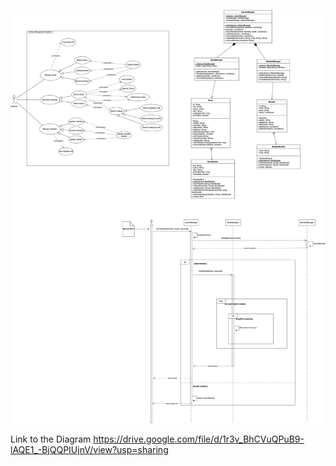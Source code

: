 ![img.png](img.png)

Link to the Diagram https://drive.google.com/file/d/1r3v_BhCVuQPuB9-lAQE1_-BjQQPIUjnV/view?usp=sharing